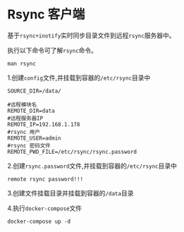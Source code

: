 # Rsync 客户端

基于`rsync+inotify`实时同步目录文件到远程`rsync`服务器中。

执行以下命令可了解`rsync`命令。
```shell
man rsync
```

1.创建`config`文件,并挂载到容器的`/etc/rsync`目录中

```textmate
SOURCE_DIR=/data/

#远程模块名
REMOTE_DIR=data
#远程服务器IP
REMOTE_IP=192.168.1.178
#rsync 用户
REMOTE_USER=admin
#rsync 密码文件
REMOTE_PWD_FILE=/etc/rsync/rsync.password
```


2.创建`rsync.password`文件,并挂载到容器的`/etc/rsync`目录中
```textmate
remote rsync password!!!
```
3.创建文件挂载目录并挂载到容器的`/data`目录

4.执行`docker-compose`文件

```shell script
docker-compose up -d
```
